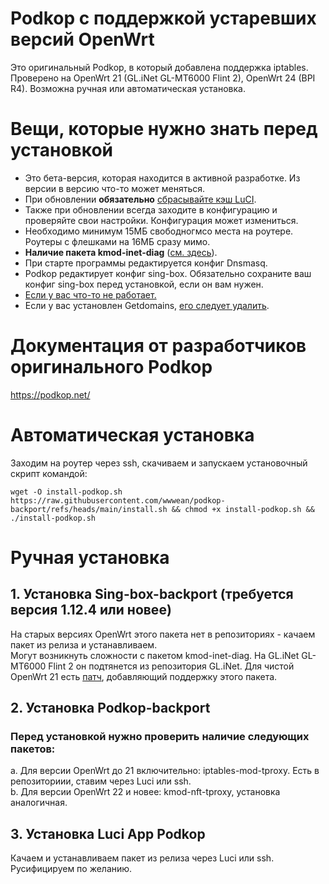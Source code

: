 # Podkop с поддержкой устаревших версий OpenWrt

Это оригинальный Podkop, в который добавлена поддержка iptables. Проверено на OpenWrt 21 (GL.iNet GL-MT6000 Flint 2), OpenWrt 24 (BPI R4). Возможна ручная или автоматическая установка.

# Вещи, которые нужно знать перед установкой
- Это бета-версия, которая находится в активной разработке. Из версии в версию что-то может меняться.
- При обновлении **обязательно** [сбрасывайте кэш LuCI](https://podkop.net/docs/clear-browser-cache/).
- Также при обновлении всегда заходите в конфигурацию и проверяйте свои настройки. Конфигурация может измениться.
- Необходимо минимум 15МБ свободногмсо места на роутере. Роутеры с флешками на 16МБ сразу мимо.
- **Наличие пакета kmod-inet-diag** ([см. здесь](#1-установка-sing-box-backport-требуется-версия-1124-или-новее)).
- При старте программы редактируется конфиг Dnsmasq.
- Podkop редактирует конфиг sing-box. Обязательно сохраните ваш конфиг sing-box перед установкой, если он вам нужен.
- [Если у вас что-то не работает.](https://podkop.net/docs/diagnostics/)
- Если у вас установлен Getdomains, [его следует удалить](https://github.com/itdoginfo/domain-routing-openwrt?tab=readme-ov-file#%D1%81%D0%BA%D1%80%D0%B8%D0%BF%D1%82-%D0%B4%D0%BB%D1%8F-%D1%83%D0%B4%D0%B0%D0%BB%D0%B5%D0%BD%D0%B8%D1%8F).

# Документация от разработчиков оригинального Podkop
https://podkop.net/

# Автоматическая установка
Заходим на роутер через ssh, скачиваем и запускаем установочный скрипт командой:
```
wget -O install-podkop.sh https://raw.githubusercontent.com/wwwean/podkop-backport/refs/heads/main/install.sh && chmod +x install-podkop.sh && ./install-podkop.sh
```

# Ручная установка
## 1. Установка Sing-box-backport (требуется версия 1.12.4 или новее)
На старых версиях OpenWrt этого пакета нет в репозиториях - качаем пакет из релиза и устанавливаем.\
Могут возникнуть сложности с пакетом kmod-inet-diag. На GL.iNet GL-MT6000 Flint 2 он подтянется из репозитория GL.iNet. Для чистой OpenWrt 21 есть [патч](https://github.com/openwrt/openwrt/commit/efc8aff62cb244583a14c30f8d099103b75ced1d.patch), добавляющий поддержку этого пакета.

## 2. Установка Podkop-backport
### Перед установкой нужно проверить наличие следующих пакетов:
a. Для версии OpenWrt до 21 включительно: iptables-mod-tproxy. Есть в репозиториии, ставим через Luci или ssh.\
b. Для версии OpenWrt 22 и новее: kmod-nft-tproxy, установка аналогичная.

## 3. Установка Luci App Podkop
Качаем и устанавливаем пакет из релиза через Luci или ssh. Русифицируем по желанию.

